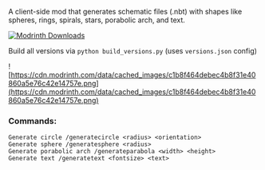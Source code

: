 A client-side mod that generates schematic files (.nbt) with shapes like spheres, rings, spirals, stars, porabolic arch, and text.

[![Modrinth Downloads](https://img.shields.io/modrinth/dt/litematic-generator?style=flat&logo=modrinth&label=Modrinth%20downloads)](https://modrinth.com/mod/litematic-generator)

Build all versions via `python build_versions.py` (uses `versions.json` config)

![https://cdn.modrinth.com/data/cached_images/c1b8f464debec4b8f31e40860a5e76c42e14757e.png](https://cdn.modrinth.com/data/cached_images/c1b8f464debec4b8f31e40860a5e76c42e14757e.png)

### Commands:
```plaintext
Generate circle /generatecircle <radius> <orientation>
Generate sphere /generatesphere <radius>
Generate porabolic arch /generateparabola <width> <height>
Generate text /generatetext <fontsize> <text>

